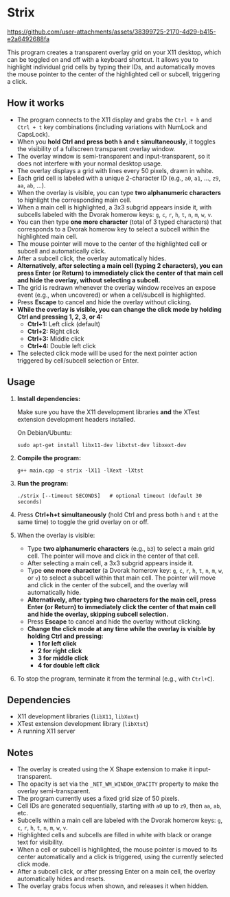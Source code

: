 # Strix



https://github.com/user-attachments/assets/38399725-2170-4d29-b415-e2a6492688fa





This program creates a transparent overlay grid on your X11 desktop, which can be toggled on and off with a keyboard shortcut. It allows you to highlight individual grid cells by typing their IDs, and automatically moves the mouse pointer to the center of the highlighted cell or subcell, triggering a click.

## How it works

- The program connects to the X11 display and grabs the `Ctrl + h` and `Ctrl + t` key combinations (including variations with NumLock and CapsLock).
- When you **hold Ctrl and press both `h` and `t` simultaneously**, it toggles the visibility of a fullscreen transparent overlay window.
- The overlay window is semi-transparent and input-transparent, so it does not interfere with your normal desktop usage.
- The overlay displays a grid with lines every 50 pixels, drawn in white.
- Each grid cell is labeled with a unique 2-character ID (e.g., `a0`, `a1`, ..., `z9`, `aa`, `ab`, ...).
- When the overlay is visible, you can type **two alphanumeric characters** to highlight the corresponding main cell.
- When a main cell is highlighted, a 3x3 subgrid appears inside it, with subcells labeled with the Dvorak homerow keys: `g`, `c`, `r`, `h`, `t`, `n`, `m`, `w`, `v`.
- You can then type **one more character** (total of 3 typed characters) that corresponds to a Dvorak homerow key to select a subcell within the highlighted main cell.
- The mouse pointer will move to the center of the highlighted cell or subcell and automatically click.
- After a subcell click, the overlay automatically hides.
- **Alternatively, after selecting a main cell (typing 2 characters), you can press Enter (or Return) to immediately click the center of that main cell and hide the overlay, without selecting a subcell.**
- The grid is redrawn whenever the overlay window receives an expose event (e.g., when uncovered) or when a cell/subcell is highlighted.
- Press **Escape** to cancel and hide the overlay without clicking.
- **While the overlay is visible, you can change the click mode by holding Ctrl and pressing 1, 2, 3, or 4:**
  - **Ctrl+1:** Left click (default)
  - **Ctrl+2:** Right click
  - **Ctrl+3:** Middle click
  - **Ctrl+4:** Double left click
- The selected click mode will be used for the next pointer action triggered by cell/subcell selection or Enter.

## Usage

1. **Install dependencies:**

   Make sure you have the X11 development libraries **and** the XTest extension development headers installed.

   On Debian/Ubuntu:

   ```
   sudo apt-get install libx11-dev libxtst-dev libxext-dev
   ```

2. **Compile the program:**

   ```
   g++ main.cpp -o strix -lX11 -lXext -lXtst
   ```

3. **Run the program:**

   ```
   ./strix [--timeout SECONDS]   # optional timeout (default 30 seconds)
   ```

4. Press **Ctrl+h+t simultaneously** (hold Ctrl and press both `h` and `t` at the same time) to toggle the grid overlay on or off.

5. When the overlay is visible:
   - Type **two alphanumeric characters** (e.g., `b3`) to select a main grid cell. The pointer will move and click in the center of that cell.
   - After selecting a main cell, a 3x3 subgrid appears inside it.
   - Type **one more character** (a Dvorak homerow key: `g`, `c`, `r`, `h`, `t`, `n`, `m`, `w`, or `v`) to select a subcell within that main cell. The pointer will move and click in the center of the subcell, and the overlay will automatically hide.
   - **Alternatively, after typing two characters for the main cell, press Enter (or Return) to immediately click the center of that main cell and hide the overlay, skipping subcell selection.**
   - Press **Escape** to cancel and hide the overlay without clicking.
   - **Change the click mode at any time while the overlay is visible by holding Ctrl and pressing:**
     - **1 for left click**
     - **2 for right click**
     - **3 for middle click**
     - **4 for double left click**

6. To stop the program, terminate it from the terminal (e.g., with `Ctrl+C`).

## Dependencies

- X11 development libraries (`libX11`, `libXext`)
- XTest extension development library (`libXtst`)
- A running X11 server

## Notes

- The overlay is created using the X Shape extension to make it input-transparent.
- The opacity is set via the `_NET_WM_WINDOW_OPACITY` property to make the overlay semi-transparent.
- The program currently uses a fixed grid size of 50 pixels.
- Cell IDs are generated sequentially, starting with `a0` up to `z9`, then `aa`, `ab`, etc.
- Subcells within a main cell are labeled with the Dvorak homerow keys: `g`, `c`, `r`, `h`, `t`, `n`, `m`, `w`, `v`.
- Highlighted cells and subcells are filled in white with black or orange text for visibility.
- When a cell or subcell is highlighted, the mouse pointer is moved to its center automatically and a click is triggered, using the currently selected click mode.
- After a subcell click, or after pressing Enter on a main cell, the overlay automatically hides and resets.
- The overlay grabs focus when shown, and releases it when hidden.
